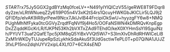 $START$rx75Jy5GGX2gdBYzMq0fceLV++N491ylYlQlCzV55/geRWE8T9FDqr8dy2ze/xLRtWNueqZ2y61l9P05n4V3xK2tS4rs1QcuyHWKGbJKlCLir5LQJ9j2QFIDfp/elvAK9iR8yrPewI9Ncx7JklJvIB44FrcipiOkSwU+hyyzgFY6w8+NMQPUghMhNfFyka0tcGGVyZrqdfFqNVf9j4Ho5/OOFaNSWN4kDMRQvKnpEgpDxZZqddKGcKrLR/fJKPN53Kh2bVXTxZAd9TEhdO/keX0XYHmSsYI9SguiNzh/PYI/VT3uaf2QafETpc5jXM8qQ5YiBxVVQt5Wi7+S3lmXIvDhRdRHWICeLiBZxM1rWKDyTUJupeRpSzLykhkSdaAkuSf3UdGsctiwTePL0T+p07QiNA1JUJZ3fxLP15no2dqhUYV2xipL4XLfO7+6CX4s$END$